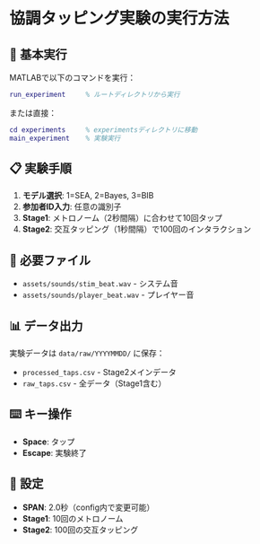 # 協調タッピング実験の実行方法

## 🎯 基本実行

MATLABで以下のコマンドを実行：

```matlab
run_experiment     % ルートディレクトリから実行
```

または直接：
```matlab
cd experiments     % experimentsディレクトリに移動
main_experiment    % 実験実行
```

## 📋 実験手順

1. **モデル選択**: 1=SEA, 2=Bayes, 3=BIB
2. **参加者ID入力**: 任意の識別子
3. **Stage1**: メトロノーム（2秒間隔）に合わせて10回タップ
4. **Stage2**: 交互タッピング（1秒間隔）で100回のインタラクション

## 🎵 必要ファイル

- `assets/sounds/stim_beat.wav` - システム音
- `assets/sounds/player_beat.wav` - プレイヤー音

## 📊 データ出力

実験データは `data/raw/YYYYMMDD/` に保存：
- `processed_taps.csv` - Stage2メインデータ 
- `raw_taps.csv` - 全データ（Stage1含む）

## ⌨️ キー操作

- **Space**: タップ
- **Escape**: 実験終了

## 🔧 設定

- **SPAN**: 2.0秒（config内で変更可能）
- **Stage1**: 10回のメトロノーム
- **Stage2**: 100回の交互タッピング